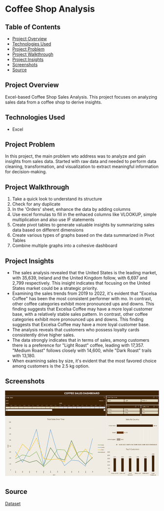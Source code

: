 # Coffee Shop Analysis

## Table of Contents
+ [Project Overview](#Project-overview)
+ [Technologies Used](#Technologies-Used)
+ [Project Problem](#Project-Problem)
+ [Project Walkthrough](#Project-Walkthrough)
+ [Project Insights](#Project-Insights)
+ [Screenshots](#Screenshots)
+ [Source](#Source)

## Project Overview
 Excel-based Coffee Shop Sales Analysis. This project focuses on analyzing sales data from a coffee shop to derive insights.
 
## Technologies Used
+ Excel

## Project Problem
In this project, the main problem wto address was to analyze and gain insights from sales data. Started with raw data and needed to perform data cleaning, transformation, and visualization to extract meaningful information for decision-making.

## Project Walkthrough
1. Take a quick look to understand its structure
2. Check for any duplicate
3. In the 'Orders' sheet, enhance the data by adding columns
4. Use excel formulas to fill in the enhaced columns like VLOOKUP, simple multiplication and also use IF statements
5. Create pivot tables to generate valuable insights by summarizing sales data based on different dimensions 
6. Create various types of graphs based on the data summarized in Pivot Tables
7. Combine multiple graphs into a cohesive dashboard

## Project Insights
- The sales analysis revealed that the United States is the leading market, with 35,639, Ireland and the United Kingdom follow, with 6,697 and 2,799 respectively. This insight indicates that focusing on the United States market could be a strategic priority.
- Examining the sales trends from 2019 to 2022, it's evident that "Excelsa Coffee" has been the most consistent performer with mo. In contrast, other coffee categories exhibit more pronounced ups and downs. This finding suggests that Excelsa Coffee may have a more loyal customer base, with a relatively stable sales pattern. In contrast, other coffee categories exhibit more pronounced ups and downs. This finding suggests that Excelsa Coffee may have a more loyal customer base.
- The analysis reveals that customers who possess loyalty cards consistently drive higher sales.
- The data strongly indicates that in terms of sales, among customers there is a preference for "Light Roast" coffee, leading with 17,357. "Medium Roast" follows closely with 14,600, while "Dark Roast" trails with 13,180.
- When examining sales by size, it's evident that the most favored choice among customers is the 2.5 kg option. 

## Screenshots
<div style="display: flex; flex-direction: row;">
  <img  style="margin-bottom: 10px;" src="https://github.com/NilArj/Coffee-Shop/blob/fd68c19adafb49404591701730dc25025de189b7/Coffee%20Shop/images/Captura%20de%20pantalla%202023-08-18%20083243.png" alt="visualization insights" width="600" height="280">

</div>

## Source
[Dataset](https://github.com/mochen862/excel-project-coffee-sales)
